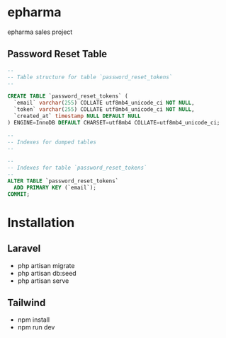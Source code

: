 # epharma
epharma sales project



## Password Reset Table
```sql
--
-- Table structure for table `password_reset_tokens`
--

CREATE TABLE `password_reset_tokens` (
  `email` varchar(255) COLLATE utf8mb4_unicode_ci NOT NULL,
  `token` varchar(255) COLLATE utf8mb4_unicode_ci NOT NULL,
  `created_at` timestamp NULL DEFAULT NULL
) ENGINE=InnoDB DEFAULT CHARSET=utf8mb4 COLLATE=utf8mb4_unicode_ci;

--
-- Indexes for dumped tables
--

--
-- Indexes for table `password_reset_tokens`
--
ALTER TABLE `password_reset_tokens`
  ADD PRIMARY KEY (`email`);
COMMIT;
```   

# Installation
## Laravel
  - php artisan migrate 
  - php artisan db:seed
  - php artisan serve


## Tailwind
  - npm install
  - npm run dev


